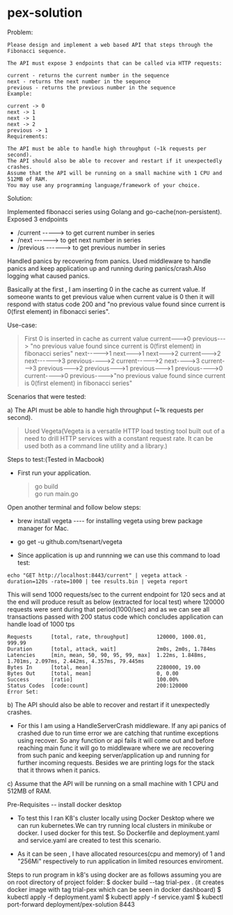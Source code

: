 # pex-solution

Problem:
```
Please design and implement a web based API that steps through the Fibonacci sequence.

The API must expose 3 endpoints that can be called via HTTP requests:

current - returns the current number in the sequence
next - returns the next number in the sequence
previous - returns the previous number in the sequence
Example:

current -> 0
next -> 1
next -> 1
next -> 2
previous -> 1
Requirements:

The API must be able to handle high throughput (~1k requests per second).
The API should also be able to recover and restart if it unexpectedly crashes.
Assume that the API will be running on a small machine with 1 CPU and 512MB of RAM.
You may use any programming language/framework of your choice.
```

Solution:

Implemented fibonacci series using Golang and go-cache(non-persistent). Exposed 3 endpoints 
* /current -----> to get current number in series
* /next    ------> to get next number in series
* /previous ------> to get previous number in series

Handled panics by recovering from panics. Used middleware to handle panics and keep application up and running during panics/crash.Also logging what caused panics.

Basically at the first , I am inserting 0 in the cache as current value. If someone wants to get previous value when current value is 0 then it will respond with status code 200 and  "no previous value found since current is 0(first element) in fibonacci series".

Use-case:

> First 0 is  inserted in cache as  current value
> current--->0
> previous---> "no previous value found since current is 0(first element) in fibonacci series"
> next----->1
> next--->1
> next--->2
> current--->2
> next------>3
> previous---->2
> current----->2
> next---->3
> current--->3
> previous--->2
> previous--->1
> previous--->1
> previous---->0
> current---->0
> previous---->"no previous value found since current is 0(first element) in fibonacci series"


Scenarios that were tested:

a) The API must be able to handle high throughput (~1k requests per second).

> Used Vegeta(Vegeta is a versatile HTTP load testing tool built out of a need to drill HTTP services with a constant request rate. It can be used both as a command line utility and a library.)

Steps to test:(Tested in Macbook)
 
* First run your application. 
  > go build  
  > go run main.go

Open another terminal and follow below steps:

* brew install vegeta ---- for installing vegeta using brew package manager for Mac.

* go get -u github.com/tsenart/vegeta

* Since application is up and runnning we can use this command to load test:
```
echo "GET http://localhost:8443/current" | vegeta attack -duration=120s -rate=1000 | tee results.bin | vegeta report
```
This will send 1000 requests/sec to the current endpoint for 120 secs and at the end will produce result as below (extracted for local test) where 120000 requests were sent during that period(1000/sec) and as we can see all transactions passed with 200 status code which concludes application can handle load of 1000 tps

```
Requests      [total, rate, throughput]         120000, 1000.01, 999.99
Duration      [total, attack, wait]             2m0s, 2m0s, 1.784ms
Latencies     [min, mean, 50, 90, 95, 99, max]  1.22ms, 1.848ms, 1.701ms, 2.097ms, 2.442ms, 4.357ms, 79.445ms
Bytes In      [total, mean]                     2280000, 19.00
Bytes Out     [total, mean]                     0, 0.00
Success       [ratio]                           100.00%
Status Codes  [code:count]                      200:120000  
Error Set:
```

b) The API should also be able to recover and restart if it unexpectedly crashes.

* For this I am using a HandleServerCrash middleware. If any api panics of crashed due to run time error we are catching that runtime exceptions using recover. So any function or api fails it will come out and before reaching main func it will go to middleware where we are recovering from such panic and keeping server/application up and running for further incoming requests. Besides we are printing logs for the stack that it throws when it panics.

c) Assume that the API will be running on a small machine with 1 CPU and 512MB of RAM.
 
 Pre-Requisites
 -- install docker desktop

* To test this I ran K8's cluster locally using Docker Desktop where we can run kubernetes.We can try running local clusters in  minikube or docker. I used docker for this test. So Dockerfile and deployment.yaml and service.yaml are created to test this scenario.

* As it can be seen , I have allocated resources(cpu and memory) of 1 and "256Mi" respectively to run application in limited resources enviroment. 

Steps to run program in k8's using docker are as follows assuming you are on root directory of project folder:
$ docker build --tag trial-pex .  (it creates docker image with tag trial-pex which can be seen in docker dashboard)
$ kubectl apply -f deployment.yaml
$ kubectl apply -f service.yaml
$ kubectl port-forward deployment/pex-solution 8443 







